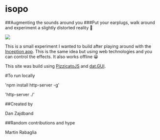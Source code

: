 # isopo
##Augmenting the sounds around you
###Put your earplugs, walk around and experiment a slightly distorted reality 🙉

<img src="http://i.imgur.com/fiMWtD4.gif"/>

This is a small experiment I wanted to build after playing around with the <a href="https://itunes.apple.com/us/app/inception-the-app/id405235483?mt=8" target="_blank">Inception app</a>. This is the same idea but using web technologies and you can control the effects. It also works offline 😀</p>
This site was build using <a href="https://alemangui.github.io/pizzicato/" target="_blank">PizzicatoJS</a> and <a href="https://workshop.chromeexperiments.com/examples/gui/#1--Basic-Usage" target="_blank">dat.GUI</a>.</p>


#To run locally

'npm install http-server -g'

'http-server ./'


##Created by

Dan Zajdband

##Random contributions and hype

Martin Rabaglia 
